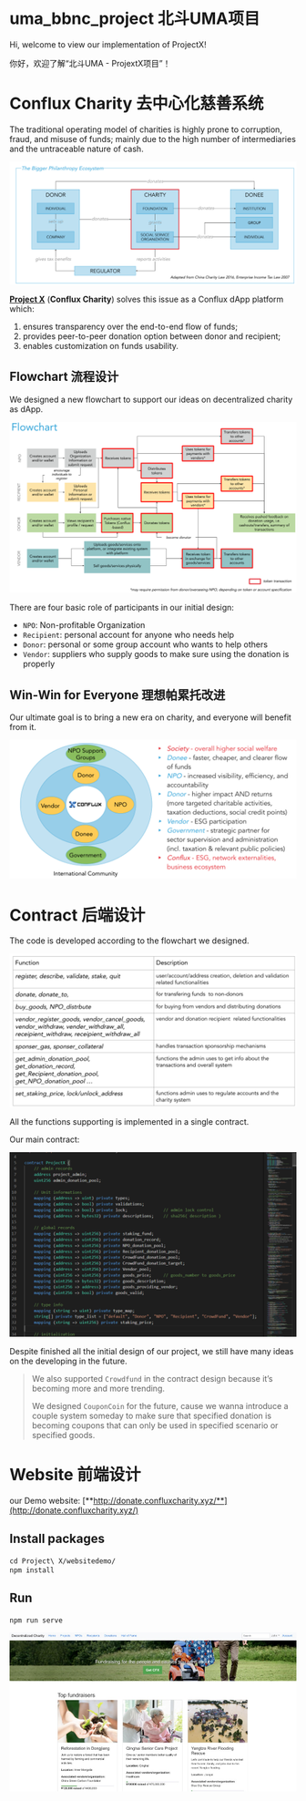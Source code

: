 # uma_bbnc_project 北斗UMA项目
Hi, welcome to view our implementation of ProjectX!

你好，欢迎了解“北斗UMA - ProjextX项目”！

# Conflux Charity 去中心化慈善系统

The traditional operating model of charities is highly prone to corruption, fraud, and misuse of funds; mainly due to the high number of intermediaries and the untraceable nature of cash.

![traditional charity](README/image-20201212192921619.png)

[**Project X**](https://github.com/stellarkey/uma_bbnc_project) (**Conflux Charity**) solves this issue as a Conflux dApp platform which:
1) ensures transparency over the end-to-end flow of funds;
2) provides peer-to-peer donation option between donor and recipient;
3) enables customization on funds usability.

## Flowchart 流程设计

We designed a new flowchart to support our ideas on decentralized charity as dApp.

![Conflux Charity Flowchart](README/image-20201212193043105.png)

There are four basic role of participants in our initial design:

- `NPO`: Non-profitable Organization
- `Recipient`: personal account for anyone who needs help
- `Donor`: personal or some group account who wants to help others
- `Vendor`: suppliers who supply goods to make sure using the donation is properly

## Win-Win for Everyone 理想帕累托改进

Our ultimate goal is to bring a new era on charity, and everyone will benefit from it.

![Win-Win for Everyone](README/image-20201212195346366.png)

# Contract 后端设计

The code is developed according to the flowchart we designed.

![functions](README/image-20201212194512799.png)

All the functions supporting is implemented in a single contract.

Our main contract:

![contract code](README/image-20201212194737279.png)

Despite finished all the initial design of our project, we still have many ideas on the developing in the future.

> We also supported `Crowdfund` in the contract design because it’s becoming more and more trending.
>
> We designed `CouponCoin` for the future, cause we wanna introduce a couple system someday to make sure that specified donation is becoming coupons that can only be used in specified scenario or specified goods.

# Website 前端设计

our Demo website: [**http://donate.confluxcharity.xyz/**](http://donate.confluxcharity.xyz/)

## Install packages
```
cd Project\ X/websitedemo/
npm install
```
## Run
```
npm run serve
```
![home](./Project%20X/imgs/home.jpg)
